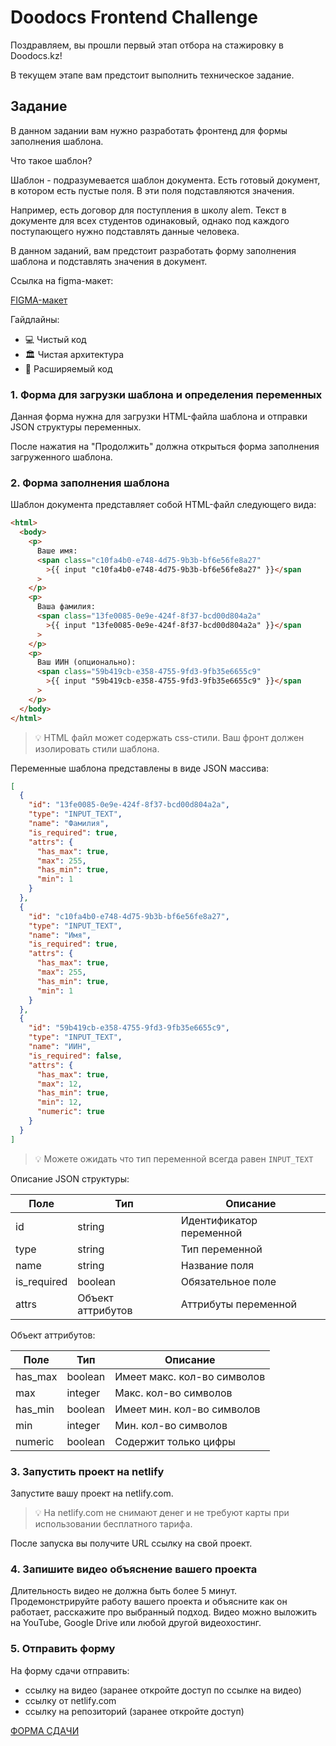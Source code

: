 # Doodocs Frontend Challenge

Поздравляем, вы прошли первый этап отбора на стажировку в Doodocs.kz!

В текущем этапе вам предстоит выполнить техническое задание.

## Задание

В данном задании вам нужно разработать фронтенд для формы заполнения шаблона.

Что такое шаблон?

Шаблон - подразумевается шаблон документа. Есть готовый документ, в котором есть
пустые поля. В эти поля подставляются значения.

Например, есть договор для поступления в школу alem. Текст в документе для всех студентов одинаковый, однако под каждого поступающего нужно подставлять данные человека.

В данном заданий, вам предстоит разработать форму заполнения шаблона и подставлять значения в документ.

Ссылка на figma-макет:

[FIGMA-макет](https://www.figma.com/file/I3ePDL6KQydNFQrAjdjzdI/Doodocs-%E2%80%93-Frontend-Test?type=design&node-id=3%3A18489&mode=design&t=yEuyRfmkP4OgFsDD-1)

Гайдлайны:

- 💻 Чистый код
- 🏛️ Чистая архитектура
- 🧩 Расширяемый код

### 1. Форма для загрузки шаблона и определения переменных

Данная форма нужна для загрузки HTML-файла шаблона и отправки JSON структуры переменных.

После нажатия на "Продолжить" должна открыться форма заполнения загруженного шаблона.

### 2. Форма заполнения шаблона

Шаблон документа представляет собой HTML-файл следующего вида:

```html
<html>
  <body>
    <p>
      Ваше имя:
      <span class="c10fa4b0-e748-4d75-9b3b-bf6e56fe8a27"
        >{{ input "c10fa4b0-e748-4d75-9b3b-bf6e56fe8a27" }}</span
      >
    </p>
    <p>
      Ваша фамилия:
      <span class="13fe0085-0e9e-424f-8f37-bcd00d804a2a"
        >{{ input "13fe0085-0e9e-424f-8f37-bcd00d804a2a" }}</span
      >
    </p>
    <p>
      Ваш ИИН (опционально):
      <span class="59b419cb-e358-4755-9fd3-9fb35e6655c9"
        >{{ input "59b419cb-e358-4755-9fd3-9fb35e6655c9" }}</span
      >
    </p>
  </body>
</html>
```

> 💡 HTML файл может содержать css-стили. Ваш фронт должен изолировать стили шаблона.

Переменные шаблона представлены в виде JSON массива:

```json
[
  {
    "id": "13fe0085-0e9e-424f-8f37-bcd00d804a2a",
    "type": "INPUT_TEXT",
    "name": "Фамилия",
    "is_required": true,
    "attrs": {
      "has_max": true,
      "max": 255,
      "has_min": true,
      "min": 1
    }
  },
  {
    "id": "c10fa4b0-e748-4d75-9b3b-bf6e56fe8a27",
    "type": "INPUT_TEXT",
    "name": "Имя",
    "is_required": true,
    "attrs": {
      "has_max": true,
      "max": 255,
      "has_min": true,
      "min": 1
    }
  },
  {
    "id": "59b419cb-e358-4755-9fd3-9fb35e6655c9",
    "type": "INPUT_TEXT",
    "name": "ИИН",
    "is_required": false,
    "attrs": {
      "has_max": true,
      "max": 12,
      "has_min": true,
      "min": 12,
      "numeric": true
    }
  }
]
```

> 💡 Можете ожидать что тип переменной всегда равен `INPUT_TEXT`

Описание JSON структуры:

| Поле        | Тип               | Описание                 |
| ----------- | ----------------- | ------------------------ |
| id          | string            | Идентификатор переменной |
| type        | string            | Тип переменной           |
| name        | string            | Название поля            |
| is_required | boolean           | Обязательное поле        |
| attrs       | Объект аттрибутов | Аттрибуты переменной     |

Объект аттрибутов:

| Поле    | Тип     | Описание                    |
| ------- | ------- | --------------------------- |
| has_max | boolean | Имеет макс. кол-во символов |
| max     | integer | Макс. кол-во символов       |
| has_min | boolean | Имеет мин. кол-во символов  |
| min     | integer | Мин. кол-во символов        |
| numeric | boolean | Содержит только цифры       |

### 3. Запустить проект на netlify

Запустите вашу проект на netlify.com.

> 💡 На netlify.com не снимают денег и не требуют карты при использовании бесплатного тарифа.

После запуска вы получите URL ссылку на свой проект.

### 4. Запишите видео объяснение вашего проекта

Длительность видео не должна быть более 5 минут. Продемонстрируйте работу вашего проекта и объясните как он работает, расскажите про выбранный подход. Видео можно выложить на YouTube, Google Drive или любой другой видеохостинг.

### 5. Отправить форму

На форму сдачи отправить:
- ссылку на видео (заранее откройте доступ по ссылке на видео)
- ссылку от netlify.com
- ссылку на репозиторий (заранее откройте доступ)

[ФОРМА СДАЧИ](https://tally.so/r/mer77O)
